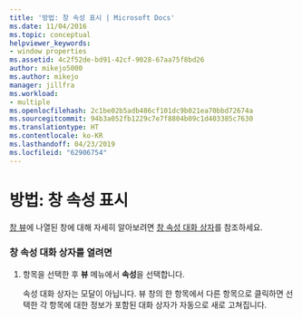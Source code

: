 ```yaml
---
title: '방법: 창 속성 표시 | Microsoft Docs'
ms.date: 11/04/2016
ms.topic: conceptual
helpviewer_keywords:
- window properties
ms.assetid: 4c2f52de-bd91-42cf-9028-67aa75f8bd26
author: mikejo5000
ms.author: mikejo
manager: jillfra
ms.workload:
- multiple
ms.openlocfilehash: 2c1be02b5adb486cf101dc9b021ea70bbd72674a
ms.sourcegitcommit: 94b3a052fb1229c7e7f8804b09c1d403385c7630
ms.translationtype: HT
ms.contentlocale: ko-KR
ms.lasthandoff: 04/23/2019
ms.locfileid: "62906754"
---
```

# <a name="how-to-display-window-properties"></a>방법: 창 속성 표시
[창 뷰](../debugger/windows-view.md)에 나열된 창에 대해 자세히 알아보려면 [창 속성 대화 상자](../debugger/window-properties-dialog-box.md)를 참조하세요.

### <a name="to-open-the-window-properties-dialog-box"></a>창 속성 대화 상자를 열려면

1. 항목을 선택한 후 **뷰** 메뉴에서 **속성**을 선택합니다.

   속성 대화 상자는 모달이 아닙니다. 뷰 창의 한 항목에서 다른 항목으로 클릭하면 선택한 각 항목에 대한 정보가 포함된 대화 상자가 자동으로 새로 고쳐집니다.